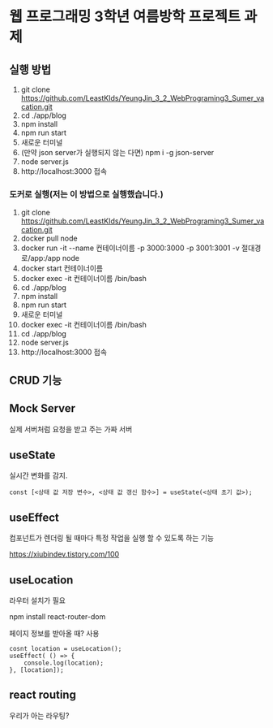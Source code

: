 # 웹 프로그래밍 3학년 여름방학 프로젝트 과제

## 실행 방법
1. git clone https://github.com/LeastKIds/YeungJin_3_2_WebPrograming3_Sumer_vacation.git
2. cd ./app/blog
3. npm install
4. npm run start
5. 새로운 터미널
6. (만약 json server가 실행되지 않는 다면) npm i -g json-server
7. node server.js
8. http://localhost:3000 접속

### 도커로 실행(저는 이 방법으로 실행했습니다.)
1. git clone https://github.com/LeastKIds/YeungJin_3_2_WebPrograming3_Sumer_vacation.git
2. docker pull node
3. docker run -it --name 컨테이너이름 -p 3000:3000 -p 3001:3001 -v 절대경로/app:/app node
4. docker start 컨테이너이름
5. docker exec -it 컨테이너이름 /bin/bash
6. cd ./app/blog
7. npm install
8. npm run start
9. 새로운 터미널
10. docker exec -it 컨테이너이름 /bin/bash
11. cd ./app/blog
12. node server.js
13. http://localhost:3000 접속








## CRUD 기능

## Mock Server
실제 서버처럼 요청을 받고 주는 가짜 서버

## useState
실시간 변화를 감지. 

~~~
const [<상태 값 저장 변수>, <상태 값 갱신 함수>] = useState(<상태 초기 값>);
~~~

## useEffect
컴포넌트가 렌더링 될 때마다 특정 작업을 실행 할 수 있도록 하는 기능

https://xiubindev.tistory.com/100

## useLocation
라우터 설치가 필요

npm install react-router-dom

페이지 정보를 받아올 때? 사용

~~~
cosnt location = useLocation();
useEffect( () => {
    console.log(location);
}, [location]);
~~~

## react routing
우리가 아는 라우팅?